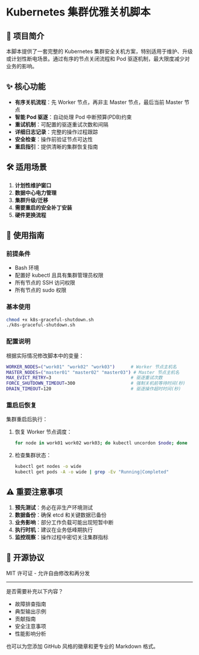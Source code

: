 # Kubernetes 集群优雅关机脚本

## 📌 项目简介

本脚本提供了一套完整的 Kubernetes 集群安全关机方案，特别适用于维护、升级或计划性断电场景。通过有序的节点关闭流程和 Pod 驱逐机制，最大限度减少对业务的影响。

## ✨ 核心功能

- **有序关机流程**：先 Worker 节点，再非主 Master 节点，最后当前 Master 节点
- **智能 Pod 驱逐**：自动处理 Pod 中断预算(PDB)约束
- **重试机制**：可配置的驱逐重试次数和间隔
- **详细日志记录**：完整的操作过程跟踪
- **安全检查**：操作前验证节点可达性
- **重启指引**：提供清晰的集群恢复指南

## 🛠 适用场景

1. **计划性维护窗口**
2. **数据中心电力管理**
3. **集群升级/迁移**
4. **需要重启的安全补丁安装**
5. **硬件更换流程**

## 🚀 使用指南

### 前提条件
- Bash 环境
- 配置好 kubectl 且具有集群管理员权限
- 所有节点的 SSH 访问权限
- 所有节点的 sudo 权限

### 基本使用
```bash
chmod +x k8s-graceful-shutdown.sh
./k8s-graceful-shutdown.sh
```

### 配置说明
根据实际情况修改脚本中的变量：
```bash
WORKER_NODES=("work01" "work02" "work03")      # Worker 节点主机名
MASTER_NODES=("master01" "master02" "master03") # Master 节点主机名
MAX_EVICT_RETRY=3                              # 驱逐重试次数
FORCE_SHUTDOWN_TIMEOUT=300                     # 强制关机前等待时间(秒)
DRAIN_TIMEOUT=120                              # 驱逐操作超时时间(秒)
```

### 重启后恢复
集群重启后执行：
1. 恢复 Worker 节点调度：
   ```bash
   for node in work01 work02 work03; do kubectl uncordon $node; done
   ```
2. 检查集群状态：
   ```bash
   kubectl get nodes -o wide
   kubectl get pods -A -o wide | grep -Ev "Running|Completed"
   ```

## ⚠️ 重要注意事项

1. **预先测试**：务必在非生产环境测试
2. **数据备份**：确保 etcd 和关键数据已备份
3. **业务影响**：部分工作负载可能出现短暂中断
4. **执行时机**：建议在业务低峰期执行
5. **监控观察**：操作过程中密切关注集群指标

## 📜 开源协议

MIT 许可证 - 允许自由修改和再分发

---

是否需要补充以下内容？
- 故障排查指南
- 典型输出示例
- 贡献指南
- 安全注意事项
- 性能影响分析

也可以为您添加 GitHub 风格的徽章和更专业的 Markdown 格式。
